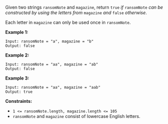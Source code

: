 Given two strings `ransomNote` and `magazine`, return `true` _if_ `ransomNote` _can be constructed by using the letters from_ `magazine` _and_ `false` _otherwise_.

Each letter in `magazine` can only be used once in `ransomNote`.

**Example 1:**

```
Input: ransomNote = "a", magazine = "b"
Output: false

```

**Example 2:**

```
Input: ransomNote = "aa", magazine = "ab"
Output: false

```

**Example 3:**

```
Input: ransomNote = "aa", magazine = "aab"
Output: true

```

**Constraints:**

- `1 <= ransomNote.length, magazine.length <= 105`
- `ransomNote` and `magazine` consist of lowercase English letters.